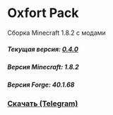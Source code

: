 # Oxfort Pack
Сборка Minecraft 1.8.2 с модами

##### Текущая версия: [0.4.0](https://github.com/Proxwian/oxtopackmc/blob/main/CHANGELOG.md)
##### Версия Minecraft: 1.8.2
##### Версия Forge: 40.1.68

### [Скачать (Telegram)](https://t.me/oxfortpack)
